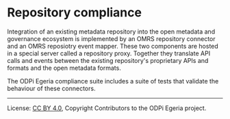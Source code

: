 <!-- SPDX-License-Identifier: CC-BY-4.0 -->
<!-- Copyright Contributors to the ODPi Egeria project. -->

# Repository compliance

Integration of an existing metadata repository into the open metadata and governance ecosystem is implemented by 
an OMRS repository connector and an OMRS reposiotry event mapper.  These two components are hosted in a special 
server called a repository proxy.   Together they translate API calls and events between the existing repository's 
proprietary APIs and formats and the open metadata formats.

The ODPi Egeria compliance suite includes a suite of tests that validate the behaviour of these connectors.



----
License: [CC BY 4.0](https://creativecommons.org/licenses/by/4.0/),
Copyright Contributors to the ODPi Egeria project.